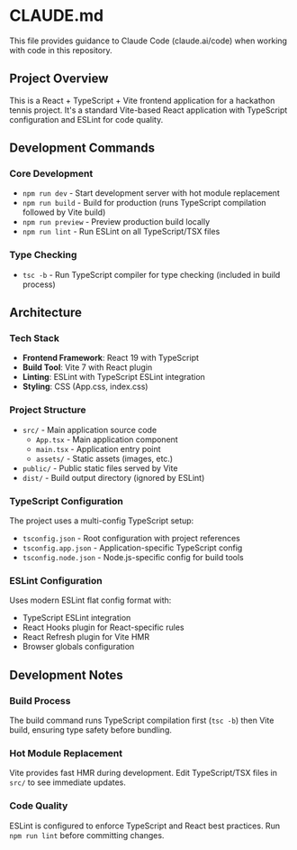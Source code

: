 # CLAUDE.md

This file provides guidance to Claude Code (claude.ai/code) when working with code in this repository.

## Project Overview

This is a React + TypeScript + Vite frontend application for a hackathon tennis project. It's a standard Vite-based React application with TypeScript configuration and ESLint for code quality.

## Development Commands

### Core Development
- `npm run dev` - Start development server with hot module replacement
- `npm run build` - Build for production (runs TypeScript compilation followed by Vite build)
- `npm run preview` - Preview production build locally
- `npm run lint` - Run ESLint on all TypeScript/TSX files

### Type Checking
- `tsc -b` - Run TypeScript compiler for type checking (included in build process)

## Architecture

### Tech Stack
- **Frontend Framework**: React 19 with TypeScript
- **Build Tool**: Vite 7 with React plugin
- **Linting**: ESLint with TypeScript ESLint integration
- **Styling**: CSS (App.css, index.css)

### Project Structure
- `src/` - Main application source code
  - `App.tsx` - Main application component
  - `main.tsx` - Application entry point
  - `assets/` - Static assets (images, etc.)
- `public/` - Public static files served by Vite
- `dist/` - Build output directory (ignored by ESLint)

### TypeScript Configuration
The project uses a multi-config TypeScript setup:
- `tsconfig.json` - Root configuration with project references
- `tsconfig.app.json` - Application-specific TypeScript config
- `tsconfig.node.json` - Node.js-specific config for build tools

### ESLint Configuration
Uses modern ESLint flat config format with:
- TypeScript ESLint integration
- React Hooks plugin for React-specific rules
- React Refresh plugin for Vite HMR
- Browser globals configuration

## Development Notes

### Build Process
The build command runs TypeScript compilation first (`tsc -b`) then Vite build, ensuring type safety before bundling.

### Hot Module Replacement
Vite provides fast HMR during development. Edit TypeScript/TSX files in `src/` to see immediate updates.

### Code Quality
ESLint is configured to enforce TypeScript and React best practices. Run `npm run lint` before committing changes.